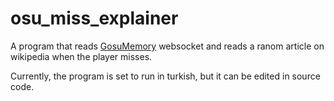 # osu_miss_explainer

A program that reads [GosuMemory](https://github.com/l3lackShark/gosumemory) websocket and reads a ranom article on wikipedia when the player misses.

Currently, the program is set to run in turkish, but it can be edited in source code.
